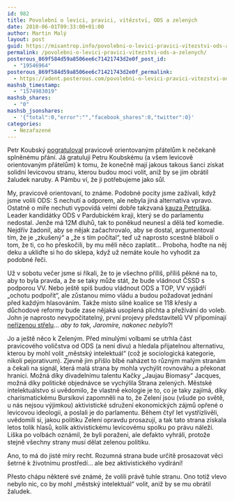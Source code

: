 ```yaml
---
id: 982
title: Povolební o levici, pravici, vítězství, ODS a zelených
date: 2010-06-01T09:33:00+01:00
author: Martin Malý
layout: post
guid: https://misantrop.info/povolebni-o-levici-pravici-vitezstvi-ods-a-zelenych/
permalink: /povolebni-o-levici-pravici-vitezstvi-ods-a-zelenych/
posterous_869f584d59a8506ee6c71421743d2e0f_post_id:
  - "19546964"
posterous_869f584d59a8506ee6c71421743d2e0f_permalink:
  - https://adent.posterous.com/povolebni-o-levici-pravici-vitezstvi-ods-a-ze
mashsb_timestamp:
  - "1574983019"
mashsb_shares:
  - "0"
mashsb_jsonshares:
  - '{"total":0,"error":"","facebook_shares":0,"twitter":0}'
categories:
  - Nezařazené
---
```

Petr Koubský [pogratuloval](https://petrkou.posterous.com/blahopreji-svym-pravicove-orientovanym-pratel) pravicově orientovaným přátelům k nečekaně splněnému přání. Já gratuluji Petru Koubskému (a všem levicově orientovaným přátelům) k tomu, že konečně mají jakous takous šanci získat solidní levicovou stranu, kterou budou moci volit, aniž by se jim obrátil žaludek naruby. A Pámbu ví, že ji potřebujeme jako sůl.

My, pravicově orientovaní, to známe. Podobné pocity jsme zažívali, když jsme volili ODS: S nechutí a odporem, ale nebyla jiná alternativa vpravo. Ostatně o míře nechuti vypovídá velmi dobře takzvaná [kauza Petruška](https://zpravy.idnes.cz/neuspesny-kandidat-ods-kdo-me-preskocil-at-zaplati-kampan-pmn-/domaci.asp?c=A100601_1394083_domaci_jav). Leader kandidátky ODS v Pardubickém kraji, který se do parlamentu nedostal. Jenže má 12M dluhů, tak to poněkud neunesl a dělá teď komedie. Nejdřív žadonil, aby se nějak začachrovalo, aby se dostal, argumentoval tím, že je &#8222;zkušený&#8220; a &#8222;že s tím počítal&#8220;, teď už naprosto scestně blábolí o tom, že ti, co ho přeskočili, by mu měli něco zaplatit&#8230; Proboha, hoďte na něj deku a ukliďte si ho do sklepa, když už nemáte koule ho vyhodit za podobné řeči.

Už v sobotu večer jsme si říkali, že to je všechno příliš, příliš pěkné na to, aby to byla pravda, a že se taky může stát, že bude vládnout ČSSD s podporou VV. Nebo ještě spíš budou vládnout ODS a TOP, VV vyjádří &#8222;ochotu podpořit&#8220;, ale zůstanou mimo vládu a budou požadovat jednání před každým hlasováním. Takže místo silné koalice se 118 křesly a důchodové reformy bude zase nějaká usoplená plichta a přežívání do voleb. John je naprosto nevypočitatelný, první projevy představitelů VV připomínají [neřízenou střelu](https://zpravy.idnes.cz/john-ve-vlade-byt-nemusime-a-barta-ministrem-vnitra-urcite-nebude-py1-/domaci.asp?c=A100601_112518_domaci_kop)&#8230; _aby to tak, Jaromíre, nakonec nebylo_?!

Jo a ještě něco k Zeleným. Před minulými volbami se utrhla část pravicového voličstva od ODS (a není divu) a hledala přijatelnou alternativu, kterou by mohl volit &#8222;městský intelektuál&#8220; (což je sociologická kategorie, nikoli pejorativum). Zjevně jim přišlo blbé naházet to různým malým stranám a čekali na signál, která malá strana by mohla vychýlit rovnováhu a překonat hranici. Možná díky divadelnímu talentu Kačky &#8222;Jaujau Biomasy&#8220; Jacques, možná díky politické objednávce se vychýlila Strana zelených. Městské intelektuálstvo si uvědomilo, že vlastně ekologie je to, co je taky zajímá, díky charismatickému Bursíkovi zapomněli na to, že Zelení jsou (všude po světě, u nás nejsou výjimkou) aktivistické sdružení ekonomických zájmů opřené o levicovou ideologii, a poslali je do parlamentu. Během čtyř let vystřízlivěli, uvědomili si, jakou politiku Zelení opravdu prosazují, a tak tato strana získala letos tolik hlasů, kolik aktivistickému levicovému spolku po právu náleží. Liška po volbách oznámil, že byli poraženi, ale defakto vyhráli, protože stejně všechny strany musí dělat zelenou politiku.

Ano, to má do jisté míry recht. Rozumná strana bude určitě prosazovat věci šetrné k životnímu prostředí&#8230; ale bez aktivistického vydírání!

Přesto chápu některé své známé, že volili právě tuhle stranu. Ono totiž vlevo nebylo nic, co by mohl &#8222;městský intelektuál&#8220; volit, aniž by se mu obrátil žaludek.
